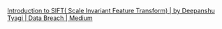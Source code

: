 
[Introduction to SIFT( Scale Invariant Feature Transform) | by Deepanshu Tyagi | Data Breach | Medium](https://medium.com/data-breach/introduction-to-sift-scale-invariant-feature-transform-65d7f3a72d40)
